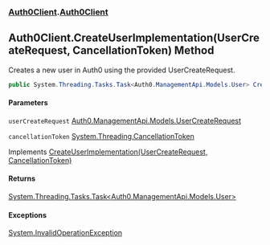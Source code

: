 ### [Auth0Client](../index.md 'Auth0Client').[Auth0Client](index.md 'Auth0Client\.Auth0Client')

## Auth0Client\.CreateUserImplementation\(UserCreateRequest, CancellationToken\) Method

Creates a new user in Auth0 using the provided UserCreateRequest\.

```csharp
public System.Threading.Tasks.Task<Auth0.ManagementApi.Models.User> CreateUserImplementation(Auth0.ManagementApi.Models.UserCreateRequest userCreateRequest, System.Threading.CancellationToken cancellationToken);
```
#### Parameters

<a name='global__Auth0Client.Auth0Client.CreateUserImplementation(Auth0.ManagementApi.Models.UserCreateRequest,System.Threading.CancellationToken).userCreateRequest'></a>

`userCreateRequest` [Auth0\.ManagementApi\.Models\.UserCreateRequest](https://learn.microsoft.com/en-us/dotnet/api/auth0.managementapi.models.usercreaterequest 'Auth0\.ManagementApi\.Models\.UserCreateRequest')

<a name='global__Auth0Client.Auth0Client.CreateUserImplementation(Auth0.ManagementApi.Models.UserCreateRequest,System.Threading.CancellationToken).cancellationToken'></a>

`cancellationToken` [System\.Threading\.CancellationToken](https://learn.microsoft.com/en-us/dotnet/api/system.threading.cancellationtoken 'System\.Threading\.CancellationToken')

Implements [CreateUserImplementation\(UserCreateRequest, CancellationToken\)](https://learn.microsoft.com/en-us/dotnet/api/abstractions.iuserservice.createuserimplementation#abstractions-iuserservice-createuserimplementation(auth0-managementapi-models-usercreaterequest-system-threading-cancellationtoken) 'Abstractions\.IUserService\.CreateUserImplementation\(Auth0\.ManagementApi\.Models\.UserCreateRequest,System\.Threading\.CancellationToken\)')

#### Returns
[System\.Threading\.Tasks\.Task&lt;](https://learn.microsoft.com/en-us/dotnet/api/system.threading.tasks.task-1 'System\.Threading\.Tasks\.Task\`1')[Auth0\.ManagementApi\.Models\.User](https://learn.microsoft.com/en-us/dotnet/api/auth0.managementapi.models.user 'Auth0\.ManagementApi\.Models\.User')[&gt;](https://learn.microsoft.com/en-us/dotnet/api/system.threading.tasks.task-1 'System\.Threading\.Tasks\.Task\`1')

#### Exceptions

[System\.InvalidOperationException](https://learn.microsoft.com/en-us/dotnet/api/system.invalidoperationexception 'System\.InvalidOperationException')